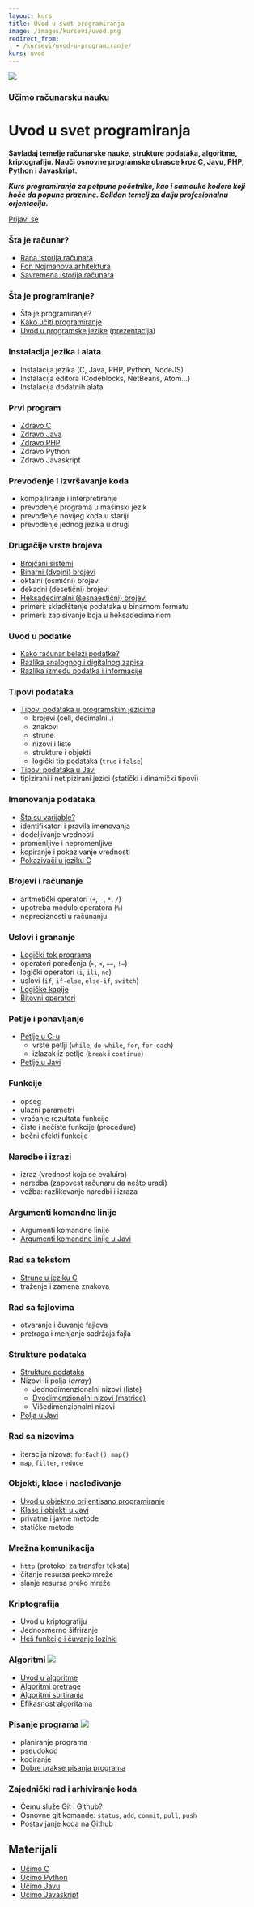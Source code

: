 ```yaml
---
layout: kurs
title: Uvod u svet programiranja
image: /images/kursevi/uvod.png
redirect_from:
  - /kursevi/uvod-u-programiranje/
kurs: uvod
---
```


![]({{page.image}})

### Učimo računarsku nauku
# Uvod u svet programiranja

**Savladaj temelje računarske nauke, strukture podataka, algoritme, kriptografiju. Nauči osnovne programske obrasce kroz C, Javu, PHP, Python i Javaskript.**

***Kurs programiranja za potpune početnike, kao i samouke kodere koji hoće da popune praznine. Solidan temelj za dalju profesionalnu orjentaciju.***

<a href="/kursevi/prijava?kurs=10" class="btn float-right">Prijavi se</a>

### Šta je računar?

- [Rana istorija računara](/rana-istorija-racunara)
- [Fon Nojmanova arhitektura](/fon-nojmanova-arhitektura)
- [Savremena istorija računara](/savremena-istorija-racunara)

### Šta je programiranje?

- Šta je programiranje?
- [Kako učiti programiranje](/programiranje-je-tesko)
- [Uvod u programske jezike](/uvod-u-programske-jezike) ([prezentacija](https://www.slideshare.net/DamjanPavlica/programski-jezici-73018599))

### Instalacija jezika i alata

- Instalacija jezika (C, Java, PHP, Python, NodeJS)
- Instalacija editora (Codeblocks, NetBeans, Atom...)
- Instalacija dodatnih alata

### Prvi program
- [Zdravo C](/zdravo-c)
- [Zdravo Java](/zdravo-java)
- [Zdravo PHP](/uvod-u-php)
- Zdravo Python
- Zdravo Javaskript

### Prevođenje i izvršavanje koda
- kompajliranje i interpretiranje
- prevođenje programa u mašinski jezik
- prevođenje novijeg koda u stariji
- prevođenje jednog jezika u drugi

### Drugačije vrste brojeva

- [Brojčani sistemi](/brojcani-sistemi)
- [Binarni (dvojni) brojevi](/binarni-brojevi)
- oktalni (osmični) brojevi
- dekadni (desetični) brojevi
- [Heksadecimalni (šesnaestični) brojevi](/heksadecimalni-brojevi)
- primeri: skladištenje podataka u binarnom formatu
- primeri: zapisivanje boja u heksadecimalnom

### Uvod u podatke

- [Kako računar beleži podatke?](/kako-racunar-belezi-podatke)
- [Razlika analognog i digitalnog zapisa](/analogni-i-digitalni-zapis)
- [Razlika između podatka i informacije](/razlika-podaci-informacije)

### Tipovi podataka

- [Tipovi podataka u programskim jezicima](/tipovi-podataka)
  - brojevi (celi, decimalni..)
  - znakovi
  - strune
  - nizovi i liste
  - strukture i objekti
  - logički tip podataka (`true` i `false`)
- [Tipovi podataka u Javi](/java-tipovi-podataka)
- tipizirani i netipizirani jezici (statički i dinamički tipovi)

### Imenovanja podataka
- [Šta su varijable?](/c-varijable)
- identifikatori i pravila imenovanja
- dodeljivanje vrednosti
- promenljive i nepromenljive
- kopiranje i pokazivanje vrednosti
- [Pokazivači u jeziku C](/c-pokazivaci)

### Brojevi i računanje
- aritmetički operatori (`+`, `-`, `*`, `/`)
- upotreba modulo operatora (`%`)
- nepreciznosti u računanju

### Uslovi i grananje
- [Logički tok programa](/programska-logika)
- operatori poređenja (`>`, `<`, `==`, `!=`)
- logički operatori (`i`, `ili`, `ne`)
- uslovi (`if`, `if-else`, `else-if`, `switch`)
- [Logičke kapije](/logicke-kapije)
- [Bitovni operatori](/bitovni-operatori)

### Petlje i ponavljanje

- [Petlje u C-u](/c-petlje)
  - vrste petlji (`while`, `do-while`, `for`, `for-each`)
  - izlazak iz petlje (`break` i `continue`)
- [Petlje u Javi](/java-petlje)

### Funkcije
- opseg
- ulazni parametri
- vraćanje rezultata funkcije
- čiste i nečiste funkcije (procedure)
- bočni efekti funkcije

### Naredbe i izrazi
- izraz (vrednost koja se evaluira)
- naredba (zapovest računaru da nešto uradi)
- vežba: razlikovanje naredbi i izraza

### Argumenti komandne linije

- Argumenti komandne linije
- [Argumenti komandne linije u Javi](/java-argumenti-komandne-linije)

### Rad sa tekstom
- [Strune u jeziku C](/c-strune)
- traženje i zamena znakova

### Rad sa fajlovima
- otvaranje i čuvanje fajlova
- pretraga i menjanje sadržaja fajla

### Strukture podataka

- [Strukture podataka](/strukture-podataka)
- Nizovi ili polja (*array*)
  - Jednodimenzionalni nizovi (liste)
  - [Dvodimenzionalni nizovi (matrice)](/matrice)
  - Višedimenzionalni nizovi
- [Polja u Javi](/java-polja)

### Rad sa nizovima
- iteracija nizova: `forEach()`, `map()`
- `map`, `filter`, `reduce`

### Objekti, klase i nasleđivanje
- [Uvod u objektno orijentisano programiranje](https://www.slideshare.net/DamjanPavlica/uvod-u-objektno-orijentisano-programiranje-i-c)
- [Klase i objekti u Javi](/java-klase-i-objekti)
- privatne i javne metode
- statičke metode

### Mrežna komunikacija

- `http` (protokol za transfer teksta)
- čitanje resursa preko mreže
- slanje resursa preko mreže

### Kriptografija

- Uvod u kriptografiju
- Jednosmerno šifriranje
- [Heš funkcije i čuvanje lozinki](https://learncryptography.com/hash-functions/what-are-hash-functions)

### Algoritmi [<img src="/images/ui/ikonice/github.svg" class="ikonica-veca">](https://github.com/skolakoda/ucimo-agoritme)

- [Uvod u algoritme](/agoritmi-uvod)
- [Algoritmi pretrage](/agoritmi-pretrazivanja)
- [Algoritmi sortiranja](/agoritmi-sortiranja)
- [Efikasnost algoritama](/efikasnost-algoritama)

### Pisanje programa [<img src="/images/ui/ikonice/knjiga.svg" class="ikonica-velika">](/kursevi/razvoj-softvera/)

- planiranje programa
- pseudokod
- kodiranje
- [Dobre prakse pisanja programa](/dobre-prakse)

### Zajednički rad i arhiviranje koda
- Čemu služe Git i Github?
- Osnovne git komande: `status`, `add`, `commit`, `pull`, `push`
- Postavljanje koda na Github

## Materijali

* [Učimo C](https://github.com/skolakoda/ucimo-c)
* [Učimo Python](https://github.com/skolakoda/ucimo-python)
* [Učimo Javu](https://github.com/skolakoda/ucimo-javu)
* [Učimo Javaskript](https://github.com/skolakoda/ucimo-javaskript)
